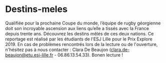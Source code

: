 # Destins-meles
Qualifiée pour la prochaine Coupe du monde, l’équipe de rugby géorgienne doit son incroyable ascension aux liens qu’elle a tissés avec la France depuis trente ans. Découvrez les destins mêlés de ces deux nations.
Ce reportage est réalisé par les étudiants de l'ESJ Lille pour le Prix Explore 2019. 
En cas de problèmes rencontrés lors de la lecture ou de l'ouverture, n'hésitez pas à nous contacter : Clara De Beaujon (clara.de-beaujon@etu.esj-lille.fr - 06.86.13.54.33). 
Bonen lecture ! 
